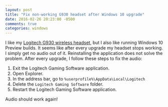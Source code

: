 ```yaml
---
layout: post
title: "Fix non-working G930 headset after Windows 10 upgrade"
date: 2016-02-26 20:23:00 -0500
comments: true
categories: windows
---
```


I like my [Logitech G930 wireless headset](http://amzn.to/1Qj2vbV), but I also like running Windows 10 Preview builds. It seems like after every upgrade my headset stops working. I simply get no audio out of it. Reinstalling the application does not solve the problem. After every upgrade, I follow these steps to fix the audio:

1. Exit the Logitech Gaming Software application.
1. Open Explorer.
2. In the address bar, go to ``%userprofile%\AppData\Local\Logitech``
2. Delete the ``Logitech Gaming Software`` folder.
2. Restart the Logitech Gaming Software application.

Audio should work again!
